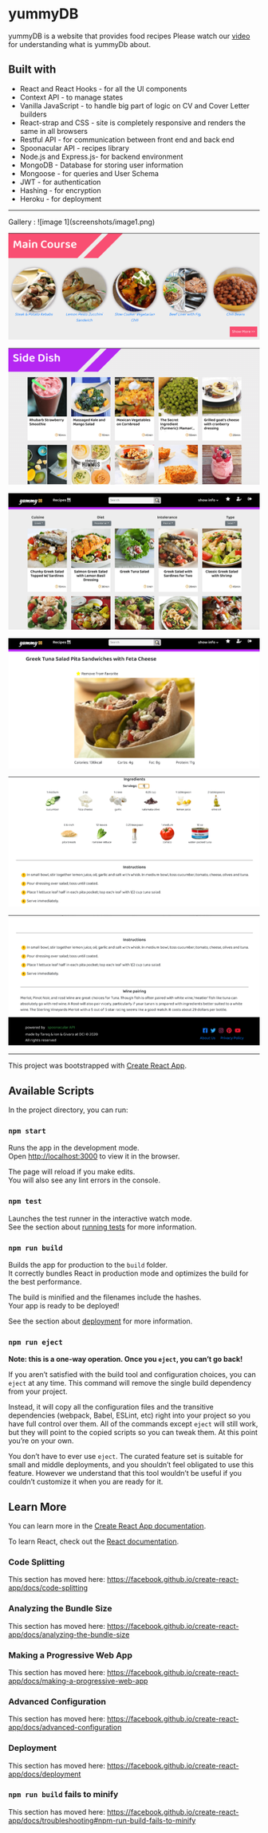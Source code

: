 # yummyDB
yummyDB is a website that provides food recipes 
Please watch our [video](https://drive.google.com/file/d/14cwGgfRi-NV80jQxtaMlwtPf1AUtJmVn/view?usp=sharing) for understanding what is yummyDb about.

## Built with
* React and React Hooks - for all the UI components
* Context API  - to manage states
* Vanilla JavaScript - to handle big part of logic on CV and Cover Letter builders
* React-strap and CSS - site is completely responsive and renders the same in all browsers
* Restful API - for communication between front end and back end
* Spoonacular API - recipes library
* Node.js  and Express.js- for backend environment
* MongoDB - Database for storing user information 
* Mongoose - for queries and User Schema
* JWT - for authentication  
* Hashing -  for encryption
* Heroku - for deployment 

<hr>
Gallery :
![image 1](screenshots/image1.png)

![image 2](screenshots/image2.png)

![image 3](screenshots/image3.png)

![image 4](screenshots/image4.png)

![image 5](screenshots/image5.png)

![image 6](screenshots/image6.png)

![image 7](screenshots/image7.png)

<hr>

This project was bootstrapped with [Create React App](https://github.com/facebook/create-react-app).

## Available Scripts

In the project directory, you can run:

### `npm start`

Runs the app in the development mode.<br />
Open [http://localhost:3000](http://localhost:3000) to view it in the browser.

The page will reload if you make edits.<br />
You will also see any lint errors in the console.

### `npm test`

Launches the test runner in the interactive watch mode.<br />
See the section about [running tests](https://facebook.github.io/create-react-app/docs/running-tests) for more information.

### `npm run build`

Builds the app for production to the `build` folder.<br />
It correctly bundles React in production mode and optimizes the build for the best performance.

The build is minified and the filenames include the hashes.<br />
Your app is ready to be deployed!

See the section about [deployment](https://facebook.github.io/create-react-app/docs/deployment) for more information.

### `npm run eject`

**Note: this is a one-way operation. Once you `eject`, you can’t go back!**

If you aren’t satisfied with the build tool and configuration choices, you can `eject` at any time. This command will remove the single build dependency from your project.

Instead, it will copy all the configuration files and the transitive dependencies (webpack, Babel, ESLint, etc) right into your project so you have full control over them. All of the commands except `eject` will still work, but they will point to the copied scripts so you can tweak them. At this point you’re on your own.

You don’t have to ever use `eject`. The curated feature set is suitable for small and middle deployments, and you shouldn’t feel obligated to use this feature. However we understand that this tool wouldn’t be useful if you couldn’t customize it when you are ready for it.

## Learn More

You can learn more in the [Create React App documentation](https://facebook.github.io/create-react-app/docs/getting-started).

To learn React, check out the [React documentation](https://reactjs.org/).

### Code Splitting

This section has moved here: https://facebook.github.io/create-react-app/docs/code-splitting

### Analyzing the Bundle Size

This section has moved here: https://facebook.github.io/create-react-app/docs/analyzing-the-bundle-size

### Making a Progressive Web App

This section has moved here: https://facebook.github.io/create-react-app/docs/making-a-progressive-web-app

### Advanced Configuration

This section has moved here: https://facebook.github.io/create-react-app/docs/advanced-configuration

### Deployment

This section has moved here: https://facebook.github.io/create-react-app/docs/deployment

### `npm run build` fails to minify

This section has moved here: https://facebook.github.io/create-react-app/docs/troubleshooting#npm-run-build-fails-to-minify
